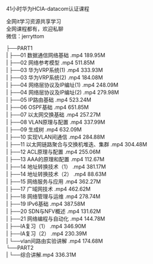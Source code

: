 41小时华为HCIA-datacom认证课程

全网it学习资源共享学习<br>全网课程都有，欢迎私聊<br>微信：jerryttom<br>

├──PART1<br> | ├──01 数据通信网络基础 .mp4 189.95M<br> | ├──02 网络参考模型 .mp4 511.85M<br> | ├──03 华为VRP系统(1) .mp4 333.93M<br> | ├──03 华为VRP系统(2) .mp4 184.08M<br> | ├──04 网络层协议及IP编址(1) .mp4 248.09M<br> | ├──04 网络层协议及IP编址(2) .mp4 279.98M<br> | ├──05 IP路由基础 .mp4 523.24M<br> | ├──06 OSPF基础 .mp4 651.85M<br> | ├──07 以太网交换基础 .mp4 257.27M<br> | ├──08 VLAN原理与配置 .mp4 337.99M<br> | ├──09 生成树 .mp4 632.09M<br> | ├──10 实现VLAN间通信 .mp4 284.88M<br> | ├──11 以太网链路聚合与交换机堆迭、集群 .mp4 304.48M<br> | ├──12 ACL原理与配置 .mp4 255.06M<br> | ├──13 AAA的原理和配置 .mp4 112.67M<br> | ├──14 地址转换技术（1） .mp4 381.17M<br> | ├──14 地址转换技术（2） .mp4 88.63M<br> | ├──15 网络服务与应用 .mp4 362.27M<br> | ├──17 广域网技术 .mp4 462.62M<br> | ├──18 网络管理与运维 .mp4 278.74M<br> | ├──19 IPv6基础 .mp4 387.58M<br> | ├──20 SDN与NFV概述 .mp4 131.62M<br> | ├──21 网络编程与自动化 .mp4 144.78M<br> | ├──IA复习（1） .mp4 346.90M<br> | ├──IA复习（2） .mp4 230.39M<br> | └──vlan间路由实验讲解 .mp4 174.68M<br> └──PART2<br> | └──综合讲解.mp4 336.31M